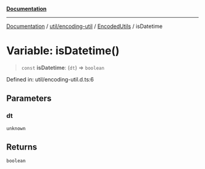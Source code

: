 [**Documentation**](../../../../../index.md)

***

[Documentation](../../../../../index.md) / [util/encoding-util](../../../index.md) / [EncodedUtils](../index.md) / isDatetime

# Variable: isDatetime()

> `const` **isDatetime**: (`dt`) => `boolean`

Defined in: util/encoding-util.d.ts:6

## Parameters

### dt

`unknown`

## Returns

`boolean`
